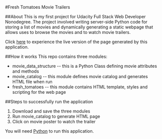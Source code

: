 #Fresh Tomatoes Movie Trailers

##About
This is my first project for Udacity Full Stack Web Developer Nonodegree. The project involved writing server-side Python code for storing a list of movies and dynamically generating a static webpage that allows uses to browse the movies and to watch movie trailers.

Click [here](http://hackdev.github.io/Movie-Trailer-Website-/) to experience the live version of the page generated by this application. 

##How it works
This repo contains three modules:
- movie_data_structure -- this is a Python Class defining movie attributes and methods
- movie_catalog -- this module defines movie catalog and generates HTML file when run
- fresh_tomatoes -- this module contains HTML template, styles and scripting for the web page

##Steps to successfully run the application
1. Download and save the three modules
2. Run movie_catalog to generate HTML page
3. Click on movie poster to watch the trailer

You will need [Python](https://www.python.org/downloads/) to run this application.
